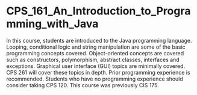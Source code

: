 # CPS_161_An_Introduction_to_Programming_with_Java
In this course, students are introduced to the Java programming language. Looping, conditional logic and string manipulation are some of the basic programming concepts covered. Object-oriented concepts are covered such as constructors, polymorphism, abstract classes, interfaces and exceptions. Graphical user interface (GUI) topics are minimally covered. CPS 261 will cover these topics in depth. Prior programming experience is recommended. Students who have no programming experience should consider taking CPS 120. This course was previously CIS 175.
